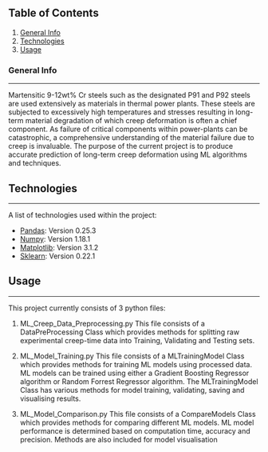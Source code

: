 ## Table of Contents
1. [General Info](#general-info)
2. [Technologies](#technologies)
3. [Usage](#usage)

### General Info
***
Martensitic 9-12wt% Cr steels such as the designated P91 and P92 steels are used extensively 
as materials in thermal power plants. 
These steels are subjected to excessively high temperatures and stresses resulting in 
long-term material degradation of which creep deformation is often a chief component. As failure 
of critical components within power-plants can be catastrophic, a comprehensive understanding 
of the material failure due to creep is invaluable. The purpose of the current project
is to produce accurate prediction of long-term creep deformation using ML algorithms and techniques. 

## Technologies
***
A list of technologies used within the project:
* [Pandas](https://pandas.pydata.org/): Version 0.25.3 
* [Numpy](https://numpy.org/): Version 1.18.1
* [Matplotlib](https://matplotlib.org/): Version 3.1.2
* [Sklearn](https://scikit-learn.org/): Version 0.22.1
## Usage
***
This project currently consists of 3 python files:
1. ML_Creep_Data_Preprocessing.py
This file consists of a DataPreProcessing Class 
which provides methods for splitting raw experimental
creep-time data into Training, Validating and Testing
sets.

2. ML_Model_Training.py
This file consists of a MLTrainingModel Class 
which provides methods for training ML models using
processed data. ML models can be trained using either
a Gradient Boosting Regressor algorithm or Random Forrest 
Regressor algorithm. The MLTrainingModel Class has various
methods for model training, validating, saving and 
visualising results.  

3. ML_Model_Comparison.py
This file consists of a CompareModels Class 
which provides methods for comparing different ML models.
ML model performance is determined based on computation time,
accuracy and precision. Methods are also included for model visualisation

